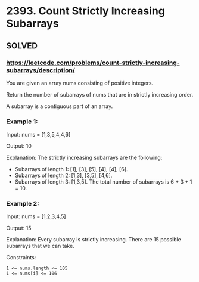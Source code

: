 # 2393. Count Strictly Increasing Subarrays

## SOLVED
### https://leetcode.com/problems/count-strictly-increasing-subarrays/description/

You are given an array nums consisting of positive integers.

Return the number of subarrays of nums that are in strictly increasing order.

A subarray is a contiguous part of an array.



### Example 1:

Input: nums = [1,3,5,4,4,6]

Output: 10

Explanation: The strictly increasing subarrays are the following:
 
- Subarrays of length 1: [1], [3], [5], [4], [4], [6].
- Subarrays of length 2: [1,3], [3,5], [4,6].
- Subarrays of length 3: [1,3,5].
  The total number of subarrays is 6 + 3 + 1 = 10.

### Example 2:

Input: nums = [1,2,3,4,5]

Output: 15

Explanation: Every subarray is strictly increasing. There are 15 possible subarrays that we can take.



Constraints:

    1 <= nums.length <= 105
    1 <= nums[i] <= 106

